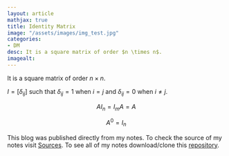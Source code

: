 ```yaml
---
layout: article
mathjax: true
title: Identity Matrix
image: "/assets/images/img_test.jpg"
categories:
- DM
desc: It is a square matrix of order $n \times n$. 
imagealt: 
---
```


It is a square matrix of order $n \times n$.

































































































































































































































































































































































$I = [\delta_{ij}]$ such that $\delta_{ij} = 1$ when $i=j$ and $\delta_{ij} = 0$ when $i \neq j$.


































































































































































































































































































































































$$AI_n = I_mA = A$$

































































































































































































































































































































































$$A^0 = I_n$$


































































































































































































































































































































































This blog was published directly from my notes.
To check the source of my notes visit [Sources](sources.html).
To see all of my notes download/clone this [repository](https://github.com/bovem/CS).